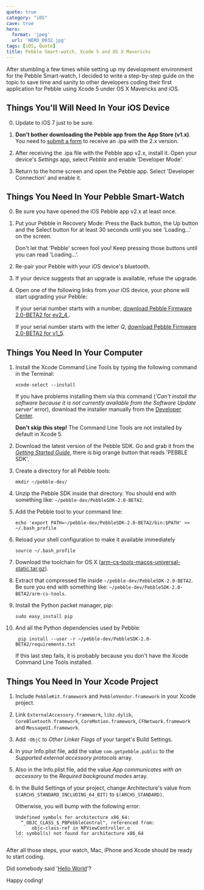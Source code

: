 ```yaml
---
quote: true
category: "iOS"
cave: true
hero:
  format: 'jpeg'
  url: 'HERO_0032.jpg'
tags: [iOS, Quote]
title: Pebble Smart-watch, Xcode 5 and OS X Mavericks
---
```


After stumbling a few times while setting up my development environment  for the Pebble Smart-watch, I decided to write a step-by-step guide on the topic to save time and sanity to other developers coding their first application for Pebble using Xcode 5 under OS X Mavericks and iOS.

## Things You'll Will Need In Your iOS Device

0. Update to iOS 7 just to be sure.

1. **Don't bother downloading the Pebble app from the App Store (v1.x)**. You need to [submit a form](https://docs.google.com/a/pulse-dev.net/forms/d/14r3MHPsdH5ha-BCkfuquQuAKuQSEJLmxm--XXpBA8mg/viewform) to receive an .ipa with the 2.x version.

2. After receiving the .ipa file with the Pebble app v2.x, install it.
	Open your device's *Settings* app, select *Pebble* and enable 'Developer Mode'.

3. Return to the home screen and open the Pebble app.
	Select 'Developer Connection' and enable it.

## Things You Need In Your Pebble Smart-Watch

0. Be sure you have opened the iOS Pebble app v2.x at least once.

1. Put your Pebble in Recovery Mode: Press the Back button, the Up button and the Select button for at least 30 seconds until you see 'Loading…' on the screen.

	Don't let that 'Pebble' screen fool you! Keep pressing those buttons until you can read 'Loading...'.

2. Re-pair your Pebble with your iOS device's bluetooth.

3. If your device suggests that an upgrade is available, refuse the upgrade.

4. Open one of the following links from your iOS device, your phone will start upgrading your Pebble:

	If your serial number starts with a number, [download Pebble Firmware 2.0-BETA2 for ev2_4.](https://developer.getpebble.com/2/download/Pebble-2.0-BETA2-ev2_4.pbz).

	If your serial number starts with the letter *Q*, [download Pebble Firmware 2.0-BETA2 for v1_5](https://developer.getpebble.com/2/download/Pebble-2.0-BETA2-v1_5.pbz).

## Things You Need In Your Computer

1. Install the Xcode Command Line Tools by typing the following command in the Terminal:

	```
	xcode-select --install
	```

	If you have problems installing them via this command (*'Can't install the software because it is not currently available from the Software Update server'* error), download the installer manually from the [Developer Center](https://developer.apple.com/downloads/index.action).

	**Don't skip this step!** The Command Line Tools are not installed by default in Xcode 5.

2. Download the latest version of the Pebble SDK. Go and grab it from the *[Getting Started Guide](https://developer.getpebble.com/2/getting-started/)*, there is big orange button that reads 'PEBBLE SDK'.

3. Create a directory for all Pebble tools:

	```
	mkdir ~/pebble-dev/
	```

4. Unzip the Pebble SDK inside that directory. You should end with something like:  ```~/pebble-dev/PebbleSDK-2.0-BETA2```.

5. Add the Pebble tool to your command line:

	```
	echo 'export PATH=~/pebble-dev/PebbleSDK-2.0-BETA2/bin:$PATH' >> ~/.bash_profile
	```

6. Reload your shell configuration to make it available immediately

	```
	source ~/.bash_profile
	```

7. Download the toolchain for OS X ([arm-cs-tools-macos-universal-static.tar.gz](https://assets.getpebble.com.s3-website-us-east-1.amazonaws.com/sdk/arm-cs-tools-macos-universal-static.tar.gz)).

8. Extract that compressed file inside ```~/pebble-dev/PebbleSDK-2.0-BETA2```.  Be sure you end with something like: ```~/pebble-dev/PebbleSDK-2.0-BETA2/arm-cs-tools```.

9. Install the Python packet manager, pip:

	```
	sudo easy_install pip
	```

10. And all the Python dependencies used by Pebble:

	```
	 pip install --user -r ~/pebble-dev/PebbleSDK-2.0-BETA2/requirements.txt
	 ```

	 If this last step fails, it is probably because you don't have the Xcode Command Line Tools installed.


## Things You Need In Your Xcode Project

1. Include ```PebbleKit.framework``` and  ```PebbleVendor.framework``` in your Xcode project.

2. Link ```ExternalAccessory.framework```, ```libz.dylib```, ```CoreBluetooth.framework```, ```CoreMotion.framework```, ```CFNetwork.framework``` and ```MessageUI.framework```.

3. Add ```-ObjC``` to *Other Linker Flags* of your target's Build Settings.

4. In your Info.plist file, add the value ```com.getpebble.public``` to the *Supported external accessory protocols* array.

5. Also in the Info.plist file,  add the value *App communicates with an accessory* to the *Required background modes* array.

6. In the Build Settings of your project, change Architecture's value from  ```$(ARCHS_STANDARD_INCLUDING_64_BIT)``` to ```$(ARCHS_STANDARD)```.

	Otherwise, you will bump with the following error:

	````
	Undefined symbols for architecture x86_64:
	  "_OBJC_CLASS_$_PBPebbleCentral", referenced from:
    	  objc-class-ref in NPViewController.o
	ld: symbol(s) not found for architecture x86_64
	```

After all those steps, your watch, Mac, iPhone and Xcode should be ready to start coding.

Did somebody said '[Hello World](https://developer.getpebble.com/2/getting-started/hello-world/)'?

Happy coding!
